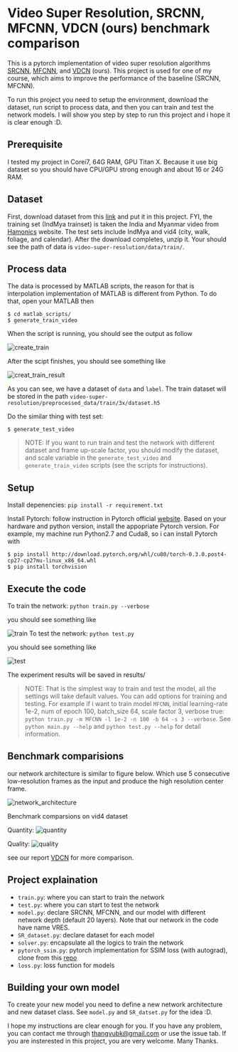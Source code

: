 # Video Super Resolution, SRCNN, MFCNN, VDCN (ours) benchmark comparison  
This is a pytorch implementation of video super resolution algorithms [SRCNN](http://personal.ie.cuhk.edu.hk/~ccloy/files/eccv_2014_deepresolution.pdf), [MFCNN](http://cs231n.stanford.edu/reports/2016/pdfs/212_Report.pdf), and [VDCN](https://drive.google.com/open?id=1A6mHsTWZZhWai8evuEjS-HEGmB2q49fh) (ours). This project is used for one of my course, which aims to improve the performance of the baseline (SRCNN, MFCNN). 

To run this project you need to setup the environment, download the dataset, run script to process data, and then you can train and test the network models. I will show you step by step to run this project and i hope it is clear enough :D. 
## Prerequisite 
I tested my project in Corei7, 64G RAM, GPU Titan X. Because it use big dataset so you should have CPU/GPU strong enough and about 16 or 24G RAM. 
## Dataset
First, download dataset from this [link](https://drive.google.com/open?id=1-5eKvxDnIqrXE3ABSk6RcPwMrgsKeCsw) and put it in this project. FYI, the training set (IndMya trainset) is taken the India and Myanmar video from [Hamonics](https://www.harmonicinc.com/free-4k-demo-footage/) website. The test sets include IndMya and vid4 (city, walk, foliage, and calendar). After the download completes, unzip it. Your should see the path of data is ``video-super-resolution/data/train/``. 
## Process data
The data is processed by MATLAB scripts, the reason for that is interpolation implementation of MATLAB is different from Python. To do that, open your MATLAB then
```
$ cd matlab_scripts/
$ generate_train_video
```
When the script is running, you should see the output as follow

![create_train](https://github.com/thangvubk/video-super-resolution/blob/master/install-instructions/create_train.PNG)

After the scipt finishes, you should see something like

![creat_train_result](https://github.com/thangvubk/video-super-resolution/blob/master/install-instructions/create_train_result.PNG)

As you can see, we have a dataset of ``data`` and ``label``. The train dataset will be stored in the path ``video-super-resolution/preprocessed_data/train/3x/dataset.h5``

Do the similar thing with test set:
```
$ generate_test_video
```
> NOTE: If you want to run train and test the network with different dataset and frame up-scale factor, you should modify the dataset, and scale variable in the ``generate_test_video`` and ``generate_train_video`` scripts (see the scripts for instructions).
## Setup
Install depenencies: ``pip install -r requirement.txt``

Install Pytorch: follow instruction in Pytorch official [website](http://pytorch.org/). Based on your hardware and python version, install the appopriate Pytorch version.
For example, my machine run Python2.7 and Cuda8, so i can install Pytorch with 
```
$ pip install http://download.pytorch.org/whl/cu80/torch-0.3.0.post4-cp27-cp27mu-linux_x86_64.whl 
$ pip install torchvision 
```
## Execute the code
To train the network:
```python train.py --verbose```

you should see something like

![train](https://github.com/thangvubk/video-super-resolution/blob/master/install-instructions/training.PNG)
To test the network:
```python test.py```

you should see something like

![test](https://github.com/thangvubk/video-super-resolution/blob/master/install-instructions/testing.PNG)

The experiment results will be saved in results/
>NOTE: That is the simplest way to train and test the model, all the settings will take default values. You can add options for training and testing. For example if i want to train model ``MFCNN``, initial learning-rate 1e-2, num of epoch 100, batch_size 64, scale factor 3, verbose true: ``python train.py -m MFCNN -l 1e-2 -n 100 -b 64 -s 3 --verbose``. See ``python main.py --help`` and ``python test.py --help`` for detail information. 

## Benchmark comparisions
our network architecture is similar to figure below. Which use 5 consecutive low-resolution frames as the input and produce the high resolution center frame.

![network_architecture](https://github.com/thangvubk/video-super-resolution/blob/master/install-instructions/network_architecture.PNG)

Benchmark comparsions on vid4 dataset

Quantity:
![quantity](https://github.com/thangvubk/video-super-resolution/blob/master/install-instructions/quantitative.PNG)

Quality:
![quality](https://github.com/thangvubk/video-super-resolution/blob/master/install-instructions/qualitative.PNG)

see our report [VDCN](https://drive.google.com/open?id=1A6mHsTWZZhWai8evuEjS-HEGmB2q49fh) for more comparison. 

## Project explaination
- ``train.py``: where you can start to train the network
- ``test.py``: where you can start to test the network
- ``model.py``: declare SRCNN, MFCNN, and our model with different network depth (default 20 layers). Note that our network in the code have name VRES. 
- ``SR_dataset.py``: declare dataset for each model
- ``solver.py``: encapsulate all the logics to train the network
- ``pytorch_ssim.py``: pytorch implementation for SSIM loss (with autograd), clone from this [repo](https://github.com/Po-Hsun-Su/pytorch-ssim)
- ``loss.py``: loss function for models

## Building your own model
To create your new model you need to define a new network architecture and new dataset class. See ``model.py`` and ``SR_datset.py`` for the idea :D. 

I hope my instructions are clear enough for you. If you have any problem, you can contact me through thangvubk@gmail.com or use the issue tab. If you are insterested in this project, you are very welcome. Many Thanks. 
